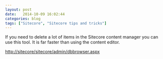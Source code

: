 ```yaml
---
layout: post
date:   2014-10-09 16:02:44
categories: blog
tags: ["Sitecore", "Sitecore tips and tricks"]
---
```


If you need to delete a lot of items in the Sitecore content manager you can use this tool. It is far faster than using the content editor. 

[http://sitecore/sitecore/admin/dbbrowser.aspx](http://sitecore/sitecore/admin/dbbrowser.aspx)